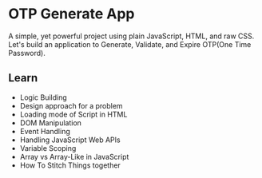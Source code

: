# OTP Generate App

A simple, yet powerful project using plain JavaScript, HTML, and raw CSS. Let's build an application to Generate, Validate, and Expire OTP(One Time Password).

## Learn

- Logic Building
- Design approach for a problem
- Loading mode of Script in HTML
- DOM Manipulation
- Event Handling
- Handling JavaScript Web APIs
- Variable Scoping
- Array vs Array-Like in JavaScript
- How To Stitch Things together
